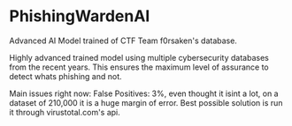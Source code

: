 # PhishingWardenAI
Advanced AI Model trained of CTF Team f0rsaken's database. 

Highly advanced trained model using multiple cybersecurity databases from the recent years. This ensures the maximum level of assurance to detect whats phishing and not.

Main issues right now:
False Positives: 3%, even thought it isint a lot, on a dataset of 210,000 it is a huge margin of error. 
Best possible solution is run it through virustotal.com's api. 
